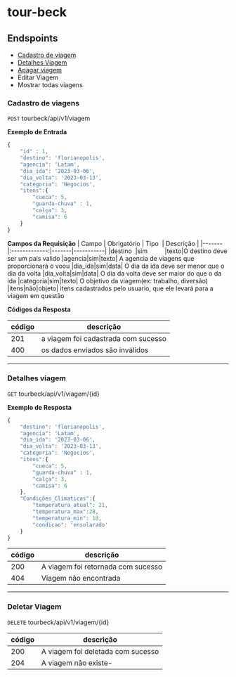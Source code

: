 # tour-beck

## Endspoints

- [Cadastro de viagem](#cadastro-de-viagens)
- [Detalhes Viagem](#detalhes-viagem)
- [Apagar viagem](#deletar-viagem)
- Editar Viagem
- Mostrar todas viagens

### Cadastro de viagens

`POST` tourbeck/api/v1/viagem

**Exemplo de Entrada**

````js
{
    "id" : 1,
    "destino": 'florianopolis',
    "agencia": 'Latam',
    "dia_ida": '2023-03-06',
    "dia_volta": '2023-03-13',
    "categoria": 'Negocios',
    "itens":{
        "cueca": 5,
        "guarda-chuva" : 1,
        "calça": 3,
        "camisa": 6
    }
}
````

**Campos da Requisição**
| Campo | Obrigatório | Tipo  | Descrição |
|-------|:-------------:|-------|-----------|
|destino  |sim          |texto|O destino deve ser um país valido
|agencia|sim|texto| A agencia de viagens que proporcionará o voou
|dia_ida|sim|data| O dia da ida deve ser menor que o dia da volta
|dia_volta|sim|data| O dia da volta deve ser maior do que o da ida
|categoria|sim|texto| O objetivo da viagem(ex: trabalho, diversão)
|itens|não|objeto| itens cadastrados pelo usuario, que ele levará para a viagem em questão

**Códigos da Resposta**

|código|descrição
|-|-
201 | a viagem foi cadastrada com sucesso
400 | os dados enviados são inválidos

---

### Detalhes viagem

`GET` tourbeck/api/v1/viagem/{id}

**Exemplo de Resposta**

````js
{
    "destino": 'florianopolis',
    "agencia": 'Latam',
    "dia_ida": '2023-03-06',
    "dia_volta": '2023-03-13',
    "categoria": 'Negocios',
    "itens":{
        "cueca": 5,
        "guarda-chuva" : 1,
        "calça": 3,
        "camisa": 6
    },
    "Condições_Climaticas":{
        "temperatura_atual": 21,
        "temperatura_max":28,
        "temperatura_min": 18,
        "condicao": 'ensolarado'
    }
}
````
|código|descrição
|-|-
200 | A viagem foi retornada com sucesso
404 | Viagem não encontrada

---

### Deletar Viagem
`DELETE` tourbeck/api/v1/viagem/{id}

|código|descrição
|-|-
200 | A viagem foi deletada com sucesso
204 | A viagem não existe-